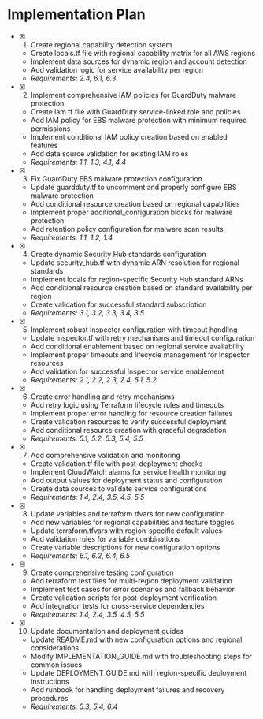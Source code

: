 # Implementation Plan

- [x] 1. Create regional capability detection system




  - Create locals.tf file with regional capability matrix for all AWS regions
  - Implement data sources for dynamic region and account detection
  - Add validation logic for service availability per region
  - _Requirements: 2.4, 6.1, 6.3_

- [x] 2. Implement comprehensive IAM policies for GuardDuty malware protection



  - Create iam.tf file with GuardDuty service-linked role and policies
  - Add IAM policy for EBS malware protection with minimum required permissions
  - Implement conditional IAM policy creation based on enabled features
  - Add data source validation for existing IAM roles
  - _Requirements: 1.1, 1.3, 4.1, 4.4_

- [x] 3. Fix GuardDuty EBS malware protection configuration





  - Update guardduty.tf to uncomment and properly configure EBS malware protection
  - Add conditional resource creation based on regional capabilities
  - Implement proper additional_configuration blocks for malware protection
  - Add retention policy configuration for malware scan results
  - _Requirements: 1.1, 1.2, 1.4_

- [x] 4. Create dynamic Security Hub standards configuration





  - Update security_hub.tf with dynamic ARN resolution for regional standards
  - Implement locals for region-specific Security Hub standard ARNs
  - Add conditional resource creation based on standard availability per region
  - Create validation for successful standard subscription
  - _Requirements: 3.1, 3.2, 3.3, 3.4, 3.5_

- [x] 5. Implement robust Inspector configuration with timeout handling





  - Update inspector.tf with retry mechanisms and timeout configuration
  - Add conditional enablement based on regional service availability
  - Implement proper timeouts and lifecycle management for Inspector resources
  - Add validation for successful Inspector service enablement
  - _Requirements: 2.1, 2.2, 2.3, 2.4, 5.1, 5.2_

- [x] 6. Create error handling and retry mechanisms





  - Add retry logic using Terraform lifecycle rules and timeouts
  - Implement proper error handling for resource creation failures
  - Create validation resources to verify successful deployment
  - Add conditional resource creation with graceful degradation
  - _Requirements: 5.1, 5.2, 5.3, 5.4, 5.5_

- [x] 7. Add comprehensive validation and monitoring





  - Create validation.tf file with post-deployment checks
  - Implement CloudWatch alarms for service health monitoring
  - Add output values for deployment status and configuration
  - Create data sources to validate service configurations
  - _Requirements: 1.4, 2.4, 3.5, 4.5, 5.5_

- [x] 8. Update variables and terraform.tfvars for new configuration





  - Add new variables for regional capabilities and feature toggles
  - Update terraform.tfvars with region-specific default values
  - Add validation rules for variable combinations
  - Create variable descriptions for new configuration options
  - _Requirements: 6.1, 6.2, 6.4, 6.5_

- [x] 9. Create comprehensive testing configuration





  - Add terraform test files for multi-region deployment validation
  - Implement test cases for error scenarios and fallback behavior
  - Create validation scripts for post-deployment verification
  - Add integration tests for cross-service dependencies
  - _Requirements: 1.4, 2.4, 3.5, 4.5, 5.5_

- [x] 10. Update documentation and deployment guides





  - Update README.md with new configuration options and regional considerations
  - Modify IMPLEMENTATION_GUIDE.md with troubleshooting steps for common issues
  - Update DEPLOYMENT_GUIDE.md with region-specific deployment instructions
  - Add runbook for handling deployment failures and recovery procedures
  - _Requirements: 5.3, 5.4, 6.4_